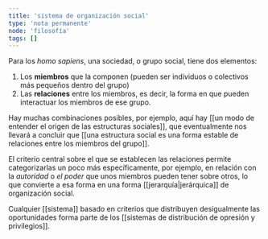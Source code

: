 ```yaml
---
title: 'sistema de organización social'
type: 'nota permanente'
node: 'filosofía'
tags: []
---
```


Para los *homo sapiens*, una sociedad, o grupo social, tiene dos elementos:

1. Los **miembros** que la componen (pueden ser individuos o colectivos más pequeños dentro del grupo)
2. Las **relaciones** entre los miembros, es decir, la forma en que pueden interactuar los miembros de ese grupo.

Hay muchas combinaciones posibles, por ejemplo, aquí hay [[un modo de entender el origen de las estructuras sociales]], que eventualmente nos llevará a concluir que [[una estructura social es una forma estable de relaciones entre los miembros del grupo]].

El criterio central sobre el que se establecen las relaciones permite categorizarlas un poco más específicamente, por ejemplo, en relación con la *autoridad* o *el poder* que unos miembros pueden tener sobre otros, lo que convierte a esa forma en una forma [[jerarquía|jerárquica]] de organización social.

Cualquier [[sistema]] basado en criterios que distribuyen desigualmente las oportunidades forma parte de los [[sistemas de distribución de opresión y privilegios]].